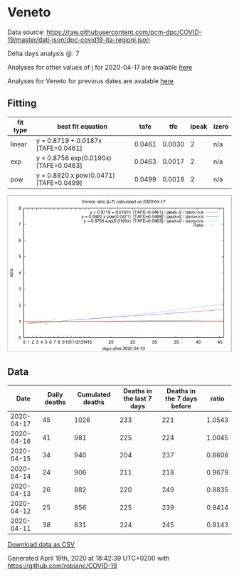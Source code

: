 # Veneto

Data source: https://raw.githubusercontent.com/pcm-dpc/COVID-19/master/dati-json/dpc-covid19-ita-regioni.json

Delta days analysis (j): 7

Analyses for other values of j for 2020-04-17 are avalable [here](../2020-04-17/README.md)

Analyses for Veneto for previous dates are avalable [here](../README.md)

## Fitting 
|fit type|best fit equation|tafe|tfe|ipeak|izero|
|-------|-----|--------|------|---|---|
|linear|y = 0.8719 + 0.0187x  [TAFE=0.0461]|0.0461|0.0030|2|n/a|
|exp|y = 0.8756 exp(0.0190x)  [TAFE=0.0463]|0.0463|0.0017|2|n/a|
|pow|y = 0.8920 x pow(0.0471)  [TAFE=0.0499]|0.0499|0.0018|2|n/a|

![Plot](COVID-19_veneto_j7_2020-04-17.png)

## Data
|Date|Daily deaths|Cumulated deaths|Deaths in the last 7 days|Deaths in the 7 days before|ratio|
|----|----------|-----------|-------|--------------------|-----|
|2020-04-17|45|1026|233|221|1.0543|
|2020-04-16|41|981|225|224|1.0045|
|2020-04-15|34|940|204|237|0.8608|
|2020-04-14|24|906|211|218|0.9679|
|2020-04-13|26|882|220|249|0.8835|
|2020-04-12|25|856|225|239|0.9414|
|2020-04-11|38|831|224|245|0.9143|

[Download data as CSV](COVID-19_veneto_j7_2020-04-17.csv)

Generated April 19th, 2020 at 18:42:39 UTC+0200 with https://github.com/robianc/COVID-19

